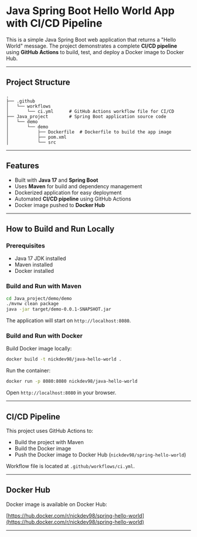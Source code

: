 # Java Spring Boot Hello World App with CI/CD Pipeline

This is a simple Java Spring Boot web application that returns a "Hello World" message. The project demonstrates a complete **CI/CD pipeline** using **GitHub Actions** to build, test, and deploy a Docker image to Docker Hub.

---

## Project Structure

```
.
├── .github
│   └── workflows
│       └── ci.yml      # GitHub Actions workflow file for CI/CD
├── Java_project        # Spring Boot application source code
│   └── demo
│       └── demo
│           ├── Dockerfile  # Dockerfile to build the app image
│           ├── pom.xml
│           └── src    

```

---

## Features

- Built with **Java 17** and **Spring Boot**
- Uses **Maven** for build and dependency management
- Dockerized application for easy deployment
- Automated **CI/CD pipeline** using GitHub Actions
- Docker image pushed to **Docker Hub**

---

## How to Build and Run Locally

### Prerequisites

- Java 17 JDK installed
- Maven installed
- Docker installed

### Build and Run with Maven

```bash
cd Java_project/demo/demo
./mvnw clean package
java -jar target/demo-0.0.1-SNAPSHOT.jar
```

The application will start on `http://localhost:8080`.

### Build and Run with Docker

Build Docker image locally:

```bash
docker build -t nickdev98/java-hello-world .
```

Run the container:

```bash
docker run -p 8080:8080 nickdev98/java-hello-world
```

Open `http://localhost:8080` in your browser.

---

## CI/CD Pipeline

This project uses GitHub Actions to:

- Build the project with Maven
- Build the Docker image
- Push the Docker image to Docker Hub (`nickdev98/spring-hello-world`)

Workflow file is located at `.github/workflows/ci.yml`.

---

## Docker Hub

Docker image is available on Docker Hub:

[https://hub.docker.com/r/nickdev98/spring-hello-world](https://hub.docker.com/r/nickdev98/spring-hello-world)

---

